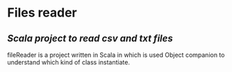 # Files reader
## _Scala project to read csv and txt files_



fileReader is a project written in Scala in which is used Object companion to understand which kind of class instantiate.